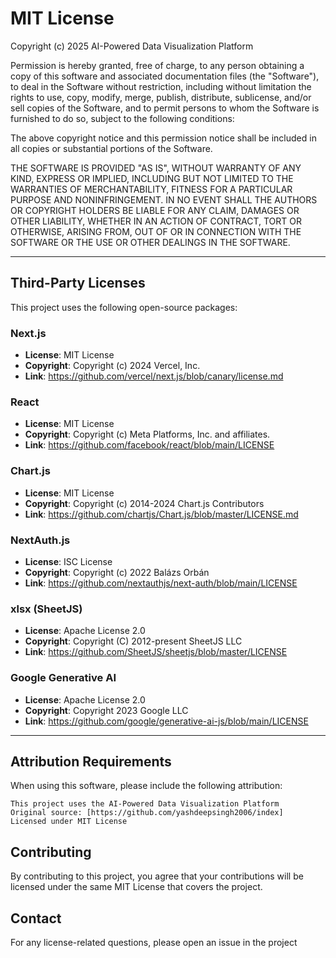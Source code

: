 # MIT License

Copyright (c) 2025 AI-Powered Data Visualization Platform

Permission is hereby granted, free of charge, to any person obtaining a copy
of this software and associated documentation files (the "Software"), to deal
in the Software without restriction, including without limitation the rights
to use, copy, modify, merge, publish, distribute, sublicense, and/or sell
copies of the Software, and to permit persons to whom the Software is
furnished to do so, subject to the following conditions:

The above copyright notice and this permission notice shall be included in all
copies or substantial portions of the Software.

THE SOFTWARE IS PROVIDED "AS IS", WITHOUT WARRANTY OF ANY KIND, EXPRESS OR
IMPLIED, INCLUDING BUT NOT LIMITED TO THE WARRANTIES OF MERCHANTABILITY,
FITNESS FOR A PARTICULAR PURPOSE AND NONINFRINGEMENT. IN NO EVENT SHALL THE
AUTHORS OR COPYRIGHT HOLDERS BE LIABLE FOR ANY CLAIM, DAMAGES OR OTHER
LIABILITY, WHETHER IN AN ACTION OF CONTRACT, TORT OR OTHERWISE, ARISING FROM,
OUT OF OR IN CONNECTION WITH THE SOFTWARE OR THE USE OR OTHER DEALINGS IN THE
SOFTWARE.

---

## Third-Party Licenses

This project uses the following open-source packages:

### Next.js
- **License**: MIT License
- **Copyright**: Copyright (c) 2024 Vercel, Inc.
- **Link**: https://github.com/vercel/next.js/blob/canary/license.md

### React
- **License**: MIT License  
- **Copyright**: Copyright (c) Meta Platforms, Inc. and affiliates.
- **Link**: https://github.com/facebook/react/blob/main/LICENSE

### Chart.js
- **License**: MIT License
- **Copyright**: Copyright (c) 2014-2024 Chart.js Contributors
- **Link**: https://github.com/chartjs/Chart.js/blob/master/LICENSE.md

### NextAuth.js
- **License**: ISC License
- **Copyright**: Copyright (c) 2022 Balázs Orbán
- **Link**: https://github.com/nextauthjs/next-auth/blob/main/LICENSE

### xlsx (SheetJS)
- **License**: Apache License 2.0
- **Copyright**: Copyright (C) 2012-present SheetJS LLC
- **Link**: https://github.com/SheetJS/sheetjs/blob/master/LICENSE

### Google Generative AI
- **License**: Apache License 2.0
- **Copyright**: Copyright 2023 Google LLC
- **Link**: https://github.com/google/generative-ai-js/blob/main/LICENSE

---

## Attribution Requirements

When using this software, please include the following attribution:

```
This project uses the AI-Powered Data Visualization Platform
Original source: [https://github.com/yashdeepsingh2006/index]
Licensed under MIT License
```

## Contributing

By contributing to this project, you agree that your contributions will be licensed under the same MIT License that covers the project.

## Contact

For any license-related questions, please open an issue in the project